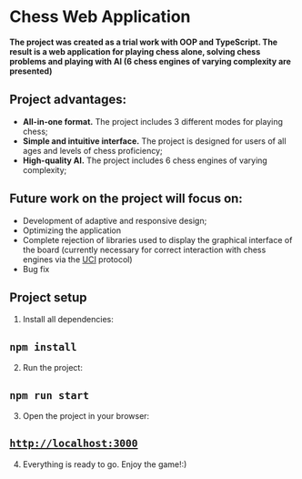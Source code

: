 # Chess Web Application
**The project was created as a trial work with OOP and TypeScript. The result is a web application for playing chess alone, solving chess problems and playing with AI (6 chess engines of varying complexity are presented)**

## Project advantages:
- **All-in-one format.** The project includes 3 different modes for playing chess;
- **Simple and intuitive interface.** The project is designed for users of all ages and levels of chess proficiency;
- **High-quality AI.** The project includes 6 chess engines of varying complexity;

## Future work on the project will focus on:
- Development of adaptive and responsive design;
- Optimizing the application
- Complete rejection of libraries used to display the graphical interface of the board (currently necessary for correct interaction with chess engines via the [UCI](https://en.wikipedia.org/wiki/Universal_Chess_Interface) protocol)
- Bug fix

## Project setup
1) Install all dependencies:
 ## `npm install`
2) Run the project:
 ##  `npm run start`
3) Open the project in your browser:
 ##  [`http://localhost:3000`](http://localhost:3000)
4) Everything is ready to go. Enjoy the game!:)
